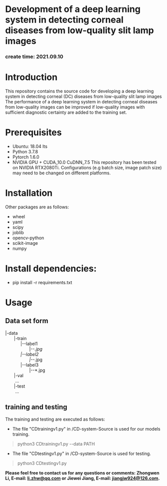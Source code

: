 # Development of a deep learning system in detecting corneal diseases from low-quality slit lamp images
### create time: 2021.09.10

# Introduction
This repository contains the source code for developing a deep learning system  in detecting corneal (DC) diseases from low-quality slit lamp images 
The performance of a deep learning system in detecting corneal diseases from low-quality images can be improved if low-quality images with sufficient diagnostic certainty are added to the training set.

# Prerequisites

* Ubuntu: 18.04 lts
* Python 3.7.8
* Pytorch 1.6.0
* NVIDIA GPU + CUDA_10.0 CuDNN_7.5
This repository has been tested on NVIDIA RTX2080Ti. Configurations (e.g batch size, image patch size) may need to be changed on different platforms.

# Installation
Other packages are as follows:

* wheel
* yaml
* scipy
* joblib
* opencv-python
* scikit-image
* numpy
# Install dependencies:

* pip install -r requirements.txt
# Usage
## Data set form ##

|-data  
&ensp;&ensp;&ensp;&ensp;|-train  
&ensp;&ensp;&ensp;&ensp;&ensp;&ensp;&ensp;|--label1  
&ensp;&ensp;&ensp;&ensp;&ensp;&ensp;&ensp;&ensp;&ensp;&ensp;&ensp;|--*.jpg  
&ensp;&ensp;&ensp;&ensp;&ensp;&ensp;&ensp;|--label2  
&ensp;&ensp;&ensp;&ensp;&ensp;&ensp;&ensp;&ensp;&ensp;&ensp;&ensp;|--*.jpg  
&ensp;&ensp;&ensp;&ensp;&ensp;&ensp;&ensp;|--label3      
&ensp;&ensp;&ensp;&ensp;&ensp;&ensp;&ensp;&ensp;&ensp;&ensp;&ensp;|--*.jpg  
&ensp;&ensp;&ensp;&ensp;|-val   
&ensp;&ensp;&ensp;&ensp; ...  
&ensp;&ensp;&ensp;&ensp;|-test   
&ensp;&ensp;&ensp;&ensp; ...  
 
## training and testing ##
The training and testing are executed as follows:

* The file "CDtrainingv1.py" in /CD-system-Source is used for our models training.
> python3 CDtrainingv1.py --data PATH

* The file "CDtestingv1.py" in /CD-system-Source is used for testing.
> python3 CDtestingv1.py 


**Please feel free to contact us for any questions or comments: Zhongwen Li, E-mail: li.zhw@qq.com or Jiewei Jiang, E-mail: jiangjw924@126.com.**
